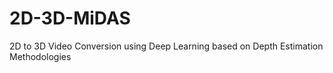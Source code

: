 # 2D-3D-MiDAS
2D to 3D Video Conversion using Deep Learning based on Depth Estimation Methodologies
